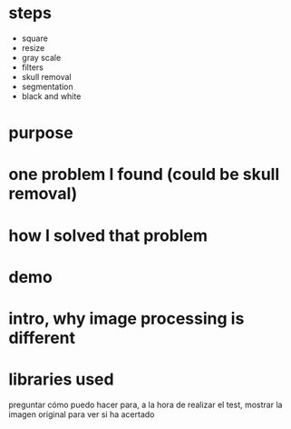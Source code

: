 # steps
* square
* resize
* gray scale
* filters
* skull removal
* segmentation
* black and white

# purpose
# one problem I found (could be skull removal)
# how I solved that problem
# demo
# intro, why image processing is different
# libraries used


preguntar cómo puedo hacer para, a la hora de realizar el test, mostrar la imagen original para ver si ha acertado